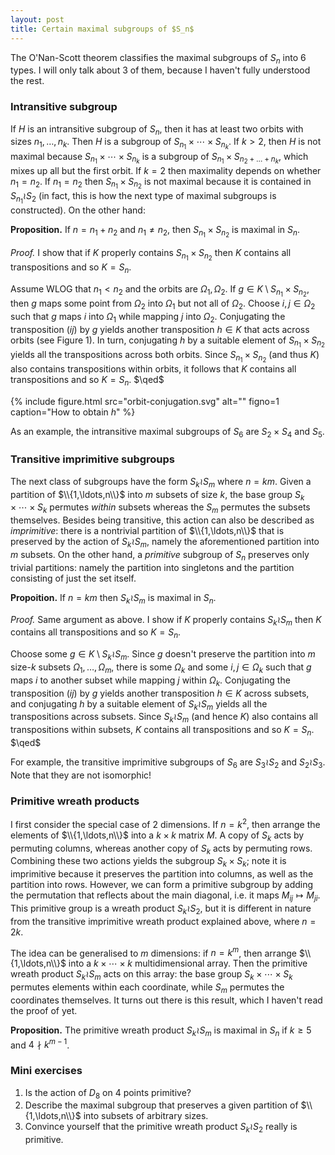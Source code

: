 ```yaml
---
layout: post
title: Certain maximal subgroups of $S_n$
---
```


The O'Nan-Scott theorem classifies the maximal subgroups of $S_n$ into
6 types. I will only talk about 3 of them, because I haven't fully
understood the rest.

### Intransitive subgroup

If $H$ is an intransitive subgroup of $S_n$, then it has at least two
orbits with sizes $n_1,\ldots,n_k$. Then $H$ is a subgroup of
$S_{n_1}\times\cdots\times S_{n_k}$. If $k>2$, then $H$ is not maximal
because $S_{n_1}\times\cdots\times S_{n_k}$ is a subgroup of
$S_{n_1}\times S_{n_2+\ldots+n_k}$, which mixes up all but the first
orbit. If $k=2$ then maximality depends on whether $n_1=n_2$. If
$n_1=n_2$ then $S_{n_1}\times S_{n_2}$ is not maximal because it is
contained in $S_{n_1}\wr S_2$ (in fact, this is how the next type of
maximal subgroups is constructed). On the other hand:

**Proposition.** If $n=n_1+n_2$ and $n_1\neq n_2$, then $S_{n_1}\times
  S_{n_2}$ is maximal in $S_n$.

*Proof.* I show that if $K$ properly contains $S_{n_1}\times S_{n_2}$
 then $K$ contains all transpositions and so $K=S_n$.

Assume WLOG that $n_1<n_2$ and the orbits are $\Omega_1,\Omega_2$. If
$g\in K\setminus S_{n_1}\times S_{n_2}$, then $g$ maps some point from
$\Omega_2$ into $\Omega_1$ but not all of $\Omega_2$. Choose
$i,j\in\Omega_2$ such that $g$ maps $i$ into $\Omega_1$ while mapping
$j$ into $\Omega_2$. Conjugating the transposition $(ij)$ by $g$
yields another transposition $h\in K$ that acts across orbits (see
Figure 1). In turn, conjugating $h$ by a suitable element of
$S_{n_1}\times S_{n_2}$ yields all the transpositions across both
orbits. Since $S_{n_1}\times S_{n_2}$ (and thus $K$) also contains
transpositions within orbits, it follows that $K$ contains all
transpositions and so $K=S_n$. $\qed$

{% include figure.html src="orbit-conjugation.svg"
alt=""
figno=1
caption="How to obtain $h$" %}

As an example, the intransitive maximal subgroups of $S_6$ are
$S_2\times S_4$ and $S_5$.

### Transitive imprimitive subgroups

The next class of subgroups have the form $S_k\wr S_m$ where
$n=km$. Given a partition of $\\{1,\ldots,n\\}$ into $m$ subsets of size
$k$, the base group $S_k\times\cdots\times S_k$ permutes
*within* subsets whereas the $S_m$ permutes the subsets
themselves. Besides being transitive, this action can also be
described as *imprimitive*: there is a nontrivial partition of
$\\{1,\ldots,n\\}$ that is preserved by the action of $S_k\wr S_m$,
namely the aforementioned partition into $m$ subsets. On the other
hand, a *primitive* subgroup of $S_n$ preserves only trivial
partitions: namely the partition into singletons and the partition
consisting of just the set itself.

**Propoition.** If $n=km$ then $S_k\wr S_m$ is maximal in $S_n$.

*Proof.* Same argument as above. I show if $K$ properly contains
 $S_k\wr S_m$ then $K$ contains all transpositions and so $K=S_n$.

Choose some $g\in K\setminus S_k\wr S_m$. Since $g$ doesn't preserve
the partition into $m$ size-$k$ subsets $\Omega_1,\ldots,\Omega_m$,
there is some $\Omega_k$ and some $i,j\in\Omega_k$ such that $g$ maps
$i$ to another subset while mapping $j$ within $\Omega_k$. Conjugating
the transposition $(ij)$ by $g$ yields another transposition $h\in K$
across subsets, and conjugating $h$ by a suitable element of $S_k\wr
S_m$ yields all the transpositions across subsets. Since $S_k\wr S_m$
(and hence $K$) also contains all transpositions within subsets, $K$
contains all transpositions and so $K=S_n$. $\qed$

For example, the transitive imprimitive subgroups of $S_6$ are $S_3\wr
S_2$ and $S_2\wr S_3$. Note that they are not isomorphic!

### Primitive wreath products

I first consider the special case of 2 dimensions. If $n=k^2$, then
arrange the elements of $\\{1,\ldots,n\\}$ into a $k\times k$ matrix
$M$. A copy of $S_k$ acts by permuting columns, whereas another copy
of $S_k$ acts by permuting rows. Combining these two actions yields
the subgroup $S_k\times S_k$; note it is imprimitive because it
preserves the partition into columns, as well as the partition into
rows. However, we can form a primitive subgroup by adding the
permutation that reflects about the main diagonal, i.e. it maps
$M_{ij}\mapsto M_{ji}$. This primitive group is a wreath product
$S_k\wr S_2$, but it is different in nature from the transitive
imprimitive wreath product explained above, where $n=2k$.

The idea can be generalised to $m$ dimensions: if $n=k^m$, then
arrange $\\{1,\ldots,n\\}$ into a $k\times\cdots\times k$
multidimensional array. Then the primitive wreath product $S_k\wr S_m$
acts on this array: the base group $S_k\times\cdots\times S_k$
permutes elements within each coordinate, while $S_m$ permutes the
coordinates themselves. It turns out there is this result, which I
haven't read the proof of yet.

**Proposition.** The primitive wreath product $S_k\wr S_m$ is maximal
  in $S_n$ if $k\ge 5$ and $4\nmid k^{m-1}$.

### Mini exercises

1. Is the action of $D_8$ on 4 points primitive?
2. Describe the maximal subgroup that preserves a given partition of
$\\{1,\ldots,n\\}$ into subsets of arbitrary sizes.
3. Convince yourself that the primitive wreath product $S_k\wr S_2$
really is primitive.